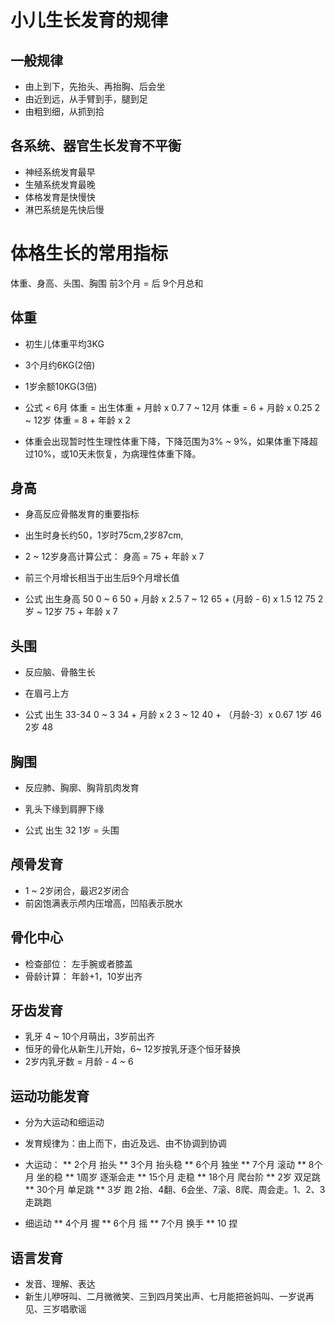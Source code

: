 # 小儿生长发育的规律

## 一般规律
* 由上到下，先抬头、再抬胸、后会坐
* 由近到远，从手臂到手，腿到足
* 由粗到细，从抓到拾

## 各系统、器官生长发育不平衡
* 神经系统发育最早
* 生殖系统发育最晚
* 体格发育是快慢快
* 淋巴系统是先快后慢 

# 体格生长的常用指标
体重、身高、头围、胸围
前3个月 = 后 9个月总和

## 体重
* 初生儿体重平均3KG
* 3个月约6KG(2倍)
* 1岁余额10KG(3倍)

* 公式
< 6月 体重 = 出生体重 + 月龄 x 0.7
7 ~ 12月  体重 = 6 + 月龄 x 0.25
2 ~ 12岁  体重 = 8 + 年龄 x  2

* 体重会出现暂时性生理性体重下降，下降范围为3% ~ 9%，如果体重下降超过10%，或10天未恢复，为病理性体重下降。

## 身高
* 身高反应骨骼发育的重要指标
* 出生时身长约50，1岁时75cm,2岁87cm,
* 2 ~ 12岁身高计算公式： 身高 = 75 + 年龄 x 7
* 前三个月增长相当于出生后9个月增长值

* 公式
出生身高     50
0 ~ 6       50 + 月龄 x 2.5
7 ~ 12      65 + (月龄 - 6) x 1.5
12          75
2岁 ~ 12岁   75 + 年龄 x 7

## 头围
* 反应脑、骨骼生长
* 在眉弓上方

* 公式
出生     33-34
0 ~ 3   34 + 月龄 x 2
3 ~ 12   40 + （月龄-3）x 0.67
1岁     46
2岁     48

## 胸围
* 反应肺、胸廓、胸背肌肉发育
* 乳头下缘到肩胛下缘

* 公式
出生 32
1岁 = 头围

## 颅骨发育
* 1 ~ 2岁闭合，最迟2岁闭合
* 前囟饱满表示颅内压增高，凹陷表示脱水

## 骨化中心
* 检查部位： 左手腕或者膝盖
* 骨龄计算： 年龄+1，10岁出齐

## 牙齿发育
* 乳牙 4 ~ 10个月萌出，3岁前出齐
* 恒牙的骨化从新生儿开始，6~ 12岁按乳牙逐个恒牙替换
* 2岁内乳牙数 = 月龄 - 4 ~ 6

## 运动功能发育
* 分为大运动和细运动
* 发育规律为：由上而下，由近及远、由不协调到协调
* 大运动： 
** 2个月    抬头
** 3个月    抬头稳
** 6个月    独坐
** 7个月    滚动
** 8个月    坐的稳
** 1周岁    逐渐会走
** 15个月   走稳
** 18个月   爬台阶
** 2岁      双足跳
** 30个月   单足跳
** 3岁      跑
2抬、4翻、6会坐、7滚、8爬、周会走。1、2、3 走跳跑

* 细运动
** 4个月 握
** 6个月 摇
** 7个月 换手
** 10   捏

## 语言发育
* 发音、理解、表达
* 新生儿咿呀叫、二月微微笑、三到四月笑出声、七月能把爸妈叫、一岁说再见、三岁唱歌谣